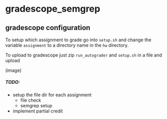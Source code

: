 # gradescope_semgrep

## gradescope configuration
To setup which assignment to grade go into `setup.sh` and change the
variable `assignment` to a directory name in the `hw` directory.

To upload to gradescope just zip `run_autograder` and `setup.sh` in a file and
upload

(image)

##### TODO:
* setup the file dir for each assignment
    * file check
    * semgrep setup
* implement partial credit
